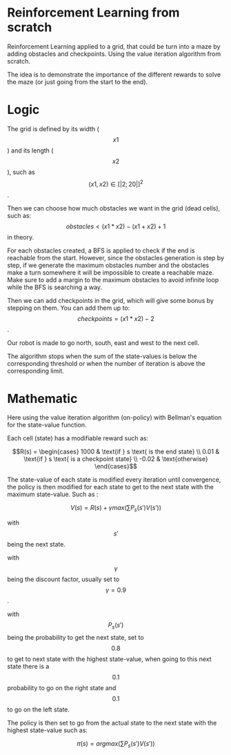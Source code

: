# Reinforcement Learning from scratch
Reinforcement Learning applied to a grid, that could be turn into a maze by adding obstacles and checkpoints. Using the value iteration algorithm from scratch.

The idea is to demonstrate the importance of the different rewards to solve the maze (or just going from the start to the end).

# Logic

The grid is defined by its width ($$x1$$) and its length ($$x2$$), such as $$(x1, x2) \in [|2;20|]^2$$.   
  
Then we can choose how much obstacles we want in the grid (dead cells), such as: $$obstacles < (x1 * x2) - (x1 + x2) +1$$ in theory.  
  
For each obstacles created, a BFS is applied to check if the end is reachable from the start. However, since the obstacles generation is step by step, if we generate the maximum obstacles number and the obstacles make a turn somewhere it will be impossible to create a reachable maze. Make sure to add a margin to the maximum obstacles to avoid infinite loop while the BFS is searching a way.  

Then we can add checkpoints in the grid, which will give some bonus by stepping on them. You can add them up to: $$checkpoints = (x1 * x2) -2$$.

Our robot is made to go north, south, east and west to the next cell.

The algorithm stops when the sum of the state-values is below the corresponding threshold or when the number of iteration is above the corresponding limit.

# Mathematic

Here using the value iteration algorithm (on-policy) with Bellman's equation for the state-value function.

Each cell (state) has a modifiable reward such as:

$$R(s) =
\begin{cases} 
1000 & \text{if } s \text{ is the end state} \\
0.01 & \text{if } s \text{ is a checkpoint state} \\
-0.02 & \text{otherwise}
\end{cases}$$


The state-value of each state is modified every iteration until convergence, the policy is then modified for each state to get to the next state with the maximum state-value. Such as :

$$V(s) =  R(s) + \gamma max(\sum P_s(s')  V(s'))$$

with $$s'$$ being the next state.

with $$\gamma$$ being the discount factor, usually set to $$\gamma = 0.9$$.

with $$P_s (s')$$ being the probability to get the next state, set to $$0.8$$ to get to next state with the highest state-value, when going to this next state there is a $$0.1$$ probability to go on the right state and $$0.1$$ to go on the left state.

The policy is then set to go from the actual state to the next state with the highest state-value such as:

$$\pi (s) = argmax( \sum P_s(s')V(s'))$$

